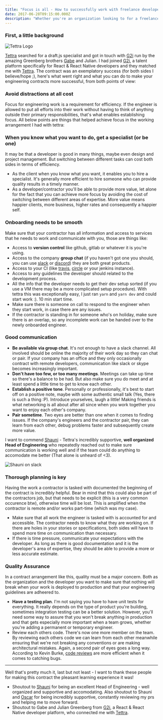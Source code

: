 ```yaml
---
title: "Focus is all - How to successfully work with freelance developers"
date: 2017-06-28T09:15:00.000Z
description: "Whether you're an organization looking to for a freelance engineer or vice versa. In this post I go over what I've learnt can enable an efficient, successful working relationship."
---
```


### First, a little background
![Tettra Logo](/img/blog/tettra.png)

[Tettra](https://tettra.co) searched for a draft.js specialist and got in touch with [G2i](http://g2i.co) run by the amazing Greenberg brothers [Gabe](https://twitter.com/gabe_g2i) and Julian. I had joined [G2i](http://g2i.co), a talent platform specifically for React & React Native developers and they matched me with [Tettra](https://tettra.co). The contract was an exemplatory success (for both sides I believe/hope ;), here's what went right and what you can do to make your engineering contracts more successful, from both points of view:

### Avoid distractions at all cost
Focus for engineering work is a requirement for efficiency. If the engineer is allowed to put all efforts into their work without having to think of anything outside their primary responsibilities, that's what enables establishing focus. All below points are things that helped achieve focus in the working arrangement I had with tettra:

### When you know what you want to do, get a specialist (or be one)
It may be that a developer is good in many things, maybe even design and project management. But switching between different tasks can cost both sides in terms of efficiency.

- As the client when you know what you want, it enables you to hire a specialist. It's generally more efficient to hire someone who can provide quality results in a timely manner.
- As a developer/contractor you'll be able to provide more value, let alone for the fact that you can achieve more focus by avoiding the cost of switching between different areas of expertise. More value means happier clients, more business, higher rates and consequently a happier self.

### Onboarding needs to be smooth
Make sure that your contractor has all information and access to services that he needs to work and communicate with you, those are things like:

- Access to __version control__ like github, gitlab or whatever it is you're using.
- Access to the company __group chat__ (if you haven't got one you should, you can use [slack](https://slack.com/) or [discord](https://discordapp.com/)) they are both great products.
- Access to your CI (like [travis](https://travis-ci.com), [circle](https://circleci.com/) or your jenkins instance).
- Access to any guidelines the developer should related to the development process.
- All the info that the developer needs to get their dev setup sorted (if you use a VM there may be a more complicated setup procedure). With tettra this was exceptionally easy, I just ran `yarn` and `yarn dev` and could start work :). 10 min start time.
- Make sure there is someone on call to respond to the engineer when they start work, in case there are any issues.
- If the contractor is standing in for someone who's on holiday, make sure there is an overlap, so any incomplete work can be handed over to the newly onboarded engineer.

### Good communication

- __Be available via group chat__. It's not enough to have a slack channel. All involved should be online the majority of their work day so they can chat or pair. If your company has an office and they only occasionally contract with remote developers, communication like slack or skype becomes increasingly important.
- __Don't have too few, or too many meetings__. Meetings can take up time so there's a balance to be had. But also make sure you do meet and at least spend a little time to get to know each other.
- __Establish a positive tone__. Personally or professionally, it's best to start off on a positive note, maybe with some authentic small talk (Yes, there is such a thing :P). Introduce yourselves, laugh a little! Making friends is what networking is all about after all since when you work together you want to enjoy each other's company.
- __Pair sometime__. Two eyes are better than one when it comes to finding issues. If the company's engineers and the contractor pair, they can learn from each other, debug problems faster and subsequently create more value.

I want to commend [Shauni](https://twitter.com/rogueraspberry) - Tettra's incredibly supportive, __well organized Head of Engineering__ who repeatedly reached out to make sure communication is working well and if the team could do anything to accomodate me better (That alone is unheard of <3).

![Shauni on slack](/img/blog/shauni-on-slack.png)

### Thorough planning is key
Having the work a contractor is tasked with documented the beginning of the contract is incredibly helpful. Bear in mind that this could also be part of the contractors job, but that needs to be explicit (this is a very common occurence btw), otherwise time will be lost. This is amplified when the contractor is remote and/or works part-time (which was my case).

- Make sure that all work the engineer is tasked with is accounted for and accessible. The contractor needs to know what they are working on. If there are holes in your stories or specifications, both sides will have to spend more time on communication than necessary.
- If there is time pressure, communicate your expectations with the developer. As long as there is good documentation and it is the developer's area of expertise, they should be able to provide a more or less accurate estimate.

### Quality Assurance
In a contract arrangement like this, quality must be a major concern. Both as the organization and the developer you want to make sure that nothing will break when your work is deployed to production and that your engineering guidelines are adheered to.

- __Have a testing plan__. I'm not saying you have to have unit tests for everything. It really depends on the type of product you're building, sometimes integration testing can be a better solution. However, you'll need some way to assure that you won't break anything in production and that gets especially more important when a team grows, whether you're adding a permanent or temporary engineer.
- Review each others code. There's now one more member on the team. By reviewing each others code we can learn from each other meanwhile ensuring that we're not breaking any conventions or are making architectural mistakes. Again, a second pair of eyes goes a long way. According to Kevin Burke, [code reviews](https://kev.inburke.com/kevin/the-best-ways-to-find-bugs-in-your-code/) are more efficient when it comes to catching bugs.

----

Well that's pretty much it, last but not least - I want to thank these people for making this contract the pleasant learning experience it was!

- Shoutout to [Shauni](https://twitter.com/rogueraspberry) for being an excellent Head of Engineering - well organized and supportive and accomodating. Also shoutout to Shauni and [Oscar](https://twitter.com/oscargemorrison) for being incredibly supportive, constantly reviewing my prs and helping me to move forward.
- Shoutout to Gabe and Julian Greenberg from [G2i](http://g2i.co), a React & React Native developer platform, who connected me with [Tettra](https://tettra.co).
